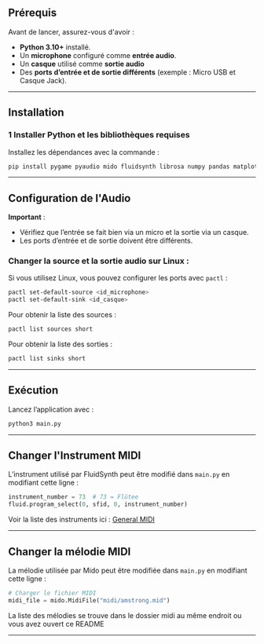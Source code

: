 ## Prérequis

Avant de lancer, assurez-vous d'avoir :

- **Python 3.10+** installé.
- Un **microphone** configuré comme **entrée audio**.
- Un **casque** utilisé comme **sortie audio** 
- Des **ports d’entrée et de sortie différents** (exemple : Micro USB et Casque Jack).

---

## Installation

### 1 Installer Python et les bibliothèques requises

Installez les dépendances avec la commande :
```bash
pip install pygame pyaudio mido fluidsynth librosa numpy pandas matplotlib joblib xgboost scipy
```
---

## Configuration de l'Audio

**Important** :  
- Vérifiez que l’entrée se fait bien via un micro et la sortie via un casque.
- Les ports d’entrée et de sortie doivent être différents.

### Changer la source et la sortie audio sur Linux :
Si vous utilisez Linux, vous pouvez configurer les ports avec `pactl` :
```bash
pactl set-default-source <id_microphone>
pactl set-default-sink <id_casque>
```
Pour obtenir la liste des sources :
```bash
pactl list sources short
```
Pour obtenir la liste des sorties :
```bash
pactl list sinks short
```

---

## Exécution

Lancez l’application avec :
```bash
python3 main.py
```
---

## Changer l'Instrument MIDI

L’instrument utilisé par FluidSynth peut être modifié dans `main.py` en modifiant cette ligne :
```python
instrument_number = 73  # 73 = Flûtee
fluid.program_select(0, sfid, 0, instrument_number)
```
Voir la liste des instruments ici : [General MIDI](https://fr.wikipedia.org/wiki/General_MIDI)

---

## Changer la mélodie MIDI

La mélodie utilisée par Mido peut être modifiée dans `main.py` en modifiant cette ligne :
```python
# Charger le fichier MIDI
midi_file = mido.MidiFile("midi/amstrong.mid")
```
La liste des mélodies se trouve dans le dossier midi au même endroit ou vous avez ouvert ce README

---
